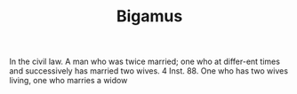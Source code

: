 ---
title: Bigamus
letter: B
permalink: "/definitions/bld-bigamus.html"
body: In the civil law. A man who was twice married; one who at differ-ent times and
  successively has married two wives. 4 Inst. 88. One who has two wives living, one
  who marries a widow
published_at: '2018-07-07'
source: Black's Law Dictionary 2nd Ed (1910)
layout: post
---